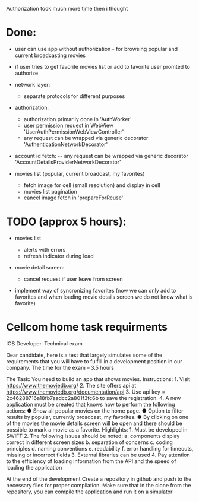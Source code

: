 Authorization took much more time then i thought
# Done:
 - user can use app without authorization - for browsing popular and current broadcasting movies
 - if user tries to get favorite movies list or add to favorite user promted to authorize

 - network layer:
    - separate protocols for different purposes
    
 - authorization:
    - authorization primarily done in 'AuthWorker'
    - user permission request in WebView 'UserAuthPermissionWebViewController'
    - any request can be wrapped via generic decorator 'AuthenticationNetworkDecorator'

 - account id fetch:
    -- any request can be wrapped via generic decorator 'AccountDetailsProviderNetworkDecorator'
    
 - movies list (popular, current broadcast, my favorites)
    - fetch image for cell (small resolution) and display in cell
    - movies list pagination
    - cancel image fetch in 'prepareForReuse'
 
# TODO (approx 5 hours):
 - movies list 
    - alerts with errors 
    - refresh indicator during load
 
 - movie detail screen:
    - cancel request if user leave from screen
    
- implement way of syncronizing favorites (now we can only add to favorites and when loading movie details screen we do not know what is favorite)


#  Cellcom home task requirments

IOS Developer.  Technical exam

Dear candidate, here is a test that largely simulates some of the requirements that you will have to fulfill in a development position in our company.
The time for the exam – 3.5 hours

The Task: 
You need to build an app that shows movies.
Instructions:
    1. Visit https://www.themoviedb.org/
    2. The site offers api at https://www.themoviedb.org/documentation/api
    3. Use api key = 2c46288716a18fb7aadcc2a801f3fc6b to save the registration.
    4. A new application must be created that knows how to perform the following actions:
        ● Show all popular movies on the home page.
        ● Option to filter results by popular, currently broadcast, my favorites.
        ● By clicking on one of the movies the movie details screen will be open and there should be possible to mark a movie as a favorite.
Highlights:
    1. Must be developed in SWIFT
    2. The following issues should be noted:
        a. components display correct in different screen sizes
        b. separation of concerns
        c. coding principles
        d. naming conventions
        e. readability
        f. error handling for timeouts, missing or incorrect fields
    3. External libraries can be used
    4. Pay attention to the efficiency of loading information from the API and the speed of loading the application
    
At the end of the development
Create a repository in github and push to the necessary files for proper compilation.
Make sure that in the clone from the repository, you can compile the application and run it on a simulator



